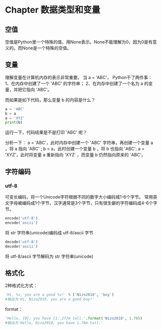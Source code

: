 # Chapter 数据类型和变量

## 空值

空值是Python里一个特殊的值，用None表示。None不能理解为0，因为0是有意义的。而None是一个特殊的空值。


## 变量
理解变量在计算机内存的表示非常重要。
当 a = 'ABC'，
Python干了两件事：
1、在内存中创建了一个 'ABC' 的字符串；
2、在内存中创建了一个名为 a 的变量，并把它指向 'ABC'。

而如果是如下代码，那么变量 b 的内容是什么？
```Python
a = 'ABC'
b = a
a = 'XYZ'
print(b)
```
运行一下，代码结果是不是打印 'ABC' 呢？

分析一下：
a = 'ABC'，此时内存中创建一个 'ABC' 字符串，再创建一个变量 a ，将 a 指向 'ABC' ;
b = a，此时创建一个变量 b ，将 b 也指向 'ABC';
a = 'XYZ'，此时将变量 a 重新指向 'XYZ' ，而变量 b 仍然指向原来的 'ABC'。


## 字符编码
### utf-8
可变长编码，将一个Unicode字符根据不同的数字大小编码城1-6个字节。
常用英文字母被编码成1个字节，汉字通常是3个字节，只有很生僻的字符编码成4-6个字节。

```Python
encode('utf-8')
encode('ascii')
```
将 str 字符串(unicode)编码成 utf-8/ascii 字节

```Python
decode('utf-8')
decode('ascii')
```
将 utf-8/ascii 字节解码为 str 字符串(unicode)


## 格式化
2种格式化方式：
```Python
'Hi, %s, you are a good %s!' % ('Nizo2010', 'boy')
#输出为'Hi, Nizo2010, you are a good boy!'
```

format：
```Python
'Hello, {0}, you have {1:.2f}m tall.'.format('Nizo2010', 1.785)
#输出为'Hello, Nizo2010, you have 1.78m tall.'
```

